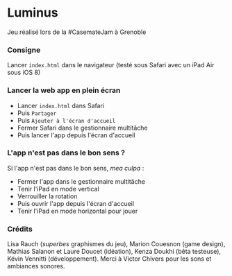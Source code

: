 # Luminus
Jeu réalisé lors de la #CasemateJam à Grenoble

### Consigne
Lancer `index.html` dans le navigateur (testé sous Safari avec un iPad Air sous iOS 8)

### Lancer la web app en plein écran
* Lancer `index.html` dans Safari
* Puis `Partager`
* Puis `Ajouter à l'écran d'accueil`
* Fermer Safari dans le gestionnaire multitâche
* Puis lancer l'app depuis l'écran d'accueil

### L'app n'est pas dans le bon sens ?
Si l'app n'est pas dans le bon sens, *mea culpa* : 
* Fermer l'app dans le gestionnaire multitâche
* Tenir l'iPad en mode vertical
* Verrouiller la rotation
* Puis ouvrir l'app depuis l'écran d'accueil
* Tenir l'iPad en mode horizontal pour jouer

### Crédits
Lisa Rauch (*superbes* graphismes du jeu), Marion Couesnon (game design), Mathias Salanon et Laure Doucet (idéation), Kenza Doukhi (bêta testeuse), Kévin Vennitti (développement). Merci à Victor Chivers pour les sons et ambiances sonores.
